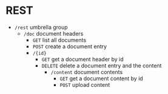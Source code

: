 # REST

* `/rest` umbrella group
    * `/doc` document headers
        * `GET` list all documents
        * `POST` create a document entry
        * `/{id}`
            * `GET` get a document header by id
            * `DELETE` delete a document entry and the content
                * `/content` document contents
                    * `GET` get a document content by id
                    * `POST` upload content